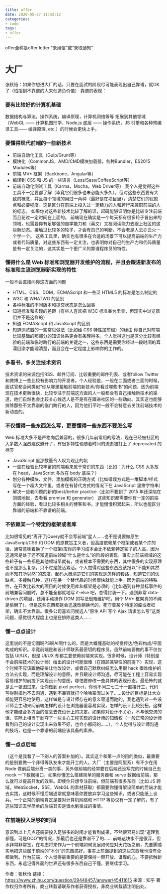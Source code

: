 ```yaml
---
title: offer
date: 2020-05-27 11:43:12
categories:
- code
tags:
- offer
---
```


offer全称是offer letter “录用信”或“录取通知”

# 大厂
张秋怡：如果你想进大厂的话，只要在面试的阶段尽可能表现出自己靠谱，就OK了（怕招到不靠谱的人来创造负价值）
靠谱的表现：
### 要有比较好的计算机基础
数据结构与算法，操作系统，编译原理，计算机网络等等
拓展到其他领域（WebGL —— 计算机图形学，Node.js 底层 —— 操作系统，JS 引擎和各种预编译工具—— 编译原理, etc.）的时候会更快上手。

### 要懂得现代前端的一些新技术
- 前端自动化工具（Gulp/Grunt等）
- 模块化（CommonJS，AMD/CMD模块加载器，各种Bundler，ES2015 Modules等）
- 前端 MV* 框架（Backbone，Angular等）
- 编译到 CSS 和 JS 的一些语言（Less/Sass/CoffeeScript等）
- 前端自动化测试工具（Karma，Mocha，Web Driver等）
我个人是觉得这些工具不一定要都了解（毕竟它们很多也未必能火多久），但对这些东西要有大致的概念，并且每个领域的用过一两种（最好是在项目里），清楚它们的优缺点和必要程度。这是区分在前端上投入过一定精力的人和跨行来兼职前端的人的标志。
如果你对这些新技术比较了解的话，起码能够证明你是比较专注前端而且花过一定时间在上面的。
前端现在确实是一个每天都有很多轮子冒出来的领域，也需要你有足够强的自学能力和（英文）文档阅读能力去跟上社区的这些新动态。接触过比较多的轮子，才会有自己的判断，不会老是人云亦云火一个学一个。
这些工具里，确实也有很多在合适的场景下可以提高前端的生产力或者代码质量，对这些东西有一定关注，也表明你对自己的生产力和代码质量是有一定关注的，这其实是一个更广义的靠谱程序员的特性。

### 懂得什么是 Web 标准和浏览器开发维护的流程，并且会跟进新发布的标准和主流浏览器新实现的特性
一般不会直接问你这方面的问题
- HTML、CSS、DOM，ECMAScript 和一些泛 HTML5 的标准是怎么制定的
- W3C 和 WHATWG 的区别
- 各种标准的不同版本和提交状态是怎么回事
- 知道标准和实现的差距（有些人喜欢把 W3C 标准奉为圭臬，但现实中浏览器们并不是这样的）
- 知道 ECMAScript 和 JavaScript 的区别
- 知道浏览器的一些常见做法（比如给 CSS 特性加前缀）的缘由
你自己对前端比较基础的那部分的知识体系更会有条理得多。个人觉得这也是区分比较有经验的前端和临时跨行的前端的关键之一，这些东西是需要你经过一段时间的耳濡目染才能理清楚，而且会在一定程度上影响你的工作的。

### 多看书，多关注技术资讯
技术资讯的来源包括RSS、邮件订阅、比较重要的邮件列表、或者follow Twitter和微博上一些比较有影响力的开发者。个人经验是，一般在二面或者三面的时候，面试官都会问类似“你从哪里接触前端的新技术/你看过哪些书”的问题，因为前端现在技术更新很快，比较专注于前端这方面的人一般都会有自己接触新技术的渠道，他们自然也会比较关心候选人是不是有在跟进社区的一些动向。其实这也能够排除那些不太靠谱的临门跨行的人，因为他们平时一般不会特意去关注前端技术的新动态的。

### 不仅懂得一些东西怎么写，更要懂得一些东西不要怎么写
Web 标准大多不是严格向后兼容的，很多几年前常用的写法，现在已经被社区的大多数人强烈建议避开了，有很多特性也随着时间的流逝被打上了 deprecated 的标签
- JavaScript 里那数量令人叹为观止的坑
- 一些在经验比较丰富的前端看来属于常识的东西（比如：为什么 CSS 大多放在 head，JavaScript 多放在 body 底端？）
- 划分各种模块、文件，添加模板的正确方式（比如错误方式是一堆脚本/样式写在一个超大文件里，或者在有替代方式的情况下在 JavaScript 里拼字符串）
- 解决一些老问题的新的best/better practice（比如不要到了 2015 年还深陷在回调地狱，去看看 promise 和 generator）
这些知识都需要你有一定的前端方面的经验，看过比较多相关的博客和书，才能慢慢积累起来，所以也能区分靠谱的前端和不靠谱的前端。

### 不依赖某一个特定的框架或者库
比如很常见的“离开了jQuery就不会写前端”星人……也不是说要做原生 JavaScript/CSS 和 DOM 的原教旨主义者，但高度依赖某个框架或者某个库的话，通常意味着换了一个框架/库你的学习成本会比不依赖特定轮子的人高，因为这通常是处于还不知道前端领域“什么是什么”的阶段的表现。事实上前端领域的这些轮子有一些都是其他领域早就有，或者根本不需要的东西，其中很多的实现原理也不是那么复杂，只不过是脏活累活。个人觉得对这些东西应该报以“不能知其然而不知其所以然”的态度，起码大概清楚它们的实现是怎样的套路，知道它们的优缺点，多接触几种，这样在换一个替代品的时候很快就能上手。因为前端的特殊性，在开发比较大的项目的时候使用库和框架是必须的（比如遇到各种鼠标事件的前端兼容问题时，总不能全都就地写 if-else 吧，总得封装一下。遇到非常 data-driven 的项目，还用手动操作 DOM 的写法很难维护吧，用个 MV* 框架真的不纯是偷懒了），但是这些东西都是会迅速改朝换代的，死守着某个特定的库或者框架，确实不太靠谱。很多公司喜欢问候选人“原生 API 写个 Ajax 请求怎么写”这类问题，感觉很大程度上也是在排除这类人……

### 懂一点点设计
这里说的不是切图啊PS啊AI啊什么的，而是大概懂基础的视觉传达/色彩构成/平面构成的知识。毕竟前端是和设计师联系最密切的程序员，虽然前端要做的事不仅仅包括 UI/UX，但是 UI/UX 却都主要依赖前端来实现。很多时候，设计师（特别是不会前端技术的设计师）给出的设计可能很难（在照顾兼容性的前提下）实现，这个时候不应该跟他硬拼让他改设计，或者自己默默纠结怎么用很 hack 很难维护的方法去实现，而是理解设计的意图，并且跟设计师沟通，尽可能在工程上容易实现容易维护的前提下实现设计的意图，哪怕要修改一些具体的表现形态。最恐怖的就是丢一张图过来，让你做到 pixel perfect，你也不问三七二十一直接开工，代码写得别扭也不去沟通，遇到不兼容就打个哈哈蒙混过关了……设计的目标是让大众都能更容易地使用，这样做是与设计师存在的意义背道而驰的，我也遇到过一些设计师会主动来问前端怎样的设计在浏览器里容易实现，怎样的设计比较别扭，这样他才能结合多方面的信息去做设计上的决定。如果你对设计不关心，不与他交流的话，实际上相当于剥夺了一些关心工程实现的设计师的知情权（一般正常的设计师看到自己的设计实现出来效果不好，也会小郁闷的……）。个人觉得与设计师沟通的技巧，也是一个靠谱的前端应该具备的素养。

### 懂一点点后端
（这个是我看了一下别人的答案补加的）。其实这个和第一点的目的类似，最重要的是别要做一个非得等队友来才能开工的人。大厂（主要是阿里系）有不少在用 Node 做前后端分离一类的事，另外做前端的经常要在后端还没写完的时候自己去 mock 一下数据接口，如果你懂怎么搭建简单的服务器和 serve 数据给前端，那么就可以提高开发的效率。即使你只想专注前端，但前端有很多东西（比如 JS 跨域，WebSocket，SSE，WebGL 的素材获取）都需要你懂得架设简单的后端才能去实践，这时候不懂后端通常就意味着你要放弃学习这些知识，或者只能纸上谈兵。一个正常的前端肯定是要对计算机网络和 HTTP 等协议有一定了解的，有了这些知识去学简单的后端其实是很水到渠成的事情。

### 在前端投入足够的时间
意识到以上几点还需要投入足够多的时间才能看到成果，不然很容易出现“道理我都懂，可是OOO”的情况，那最后也还是靠谱不了的……
前端这块水不是很深，但水非常非常宽，在考虑将来作为一个前端如何发展如何应对天花板之前，先要脚踏实地把这些属于前端的“本分”的东西搞好。事实上前面提到的这些东西我也没有全都做到。作为前端，个人觉得最重要的是要保持一颗开放、谦卑的心，不要抵触新东西，永远记得外面的世界还有很多东西自己不懂，要继续学习。

作者：张秋怡
链接：https://www.zhihu.com/question/29448457/answer/45411615
来源：知乎
著作权归作者所有。商业转载请联系作者获得授权，非商业转载请注明出处。


